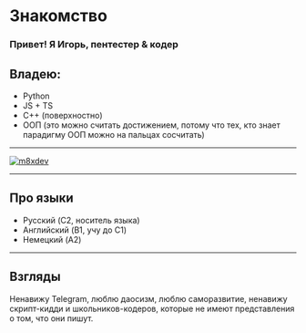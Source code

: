 # Знакомство
<h3>Привет! Я Игорь, пентестер & кодер</h3>

## Владею:
* Python
* JS + TS
* C++ (поверхностно)
* ООП (это можно считать достижением, потому что тех, кто знает парадигму ООП можно на пальцах сосчитать)


---


[![m8xdev](https://github-readme-stats.vercel.app/api?username=m8xdev&theme=tokyonight)](https://github.com/anuraghazra/github-readme-stats)

---

## Про языки
* Русский (C2, носитель языка)
* Английский (B1, учу до C1)
* Немецкий (A2)

---

## Взгляды
Ненавижу Telegram, люблю даосизм, люблю саморазвитие, ненавижу скрипт-кидди и школьников-кодеров, которые не имеют представления о том, что они пишут.
